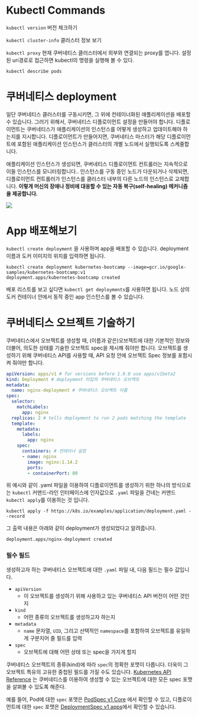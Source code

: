 # Kubectl Commands

`kubectl version`
버전 체크하기

`kubectl cluster-info`
클러스터 정보 보기 

`kubectl proxy`
현재 쿠버네티스 클러스터에서 외부와 연결되는 proxy를 엽니다. 설정된 uri경로로 접근하면 kubectl의 명령을 실행해 볼 수 있다.

`kubectl describe pods`

# 쿠버네티스 deployment

일단 쿠버네티스 클러스터를 구동시키면, 그 위에 컨테이너화된 애플리케이션을 배포할 수 있습니다. 그러기 위해서, 쿠버네티스 디플로이먼트 설정을 만들어야 합니다. 디플로이먼트는 쿠버네티스가 애플리케이션의 인스턴스를 어떻게 생성하고 업데이트해야 하는지를 지시합니다. 디플로이먼트가 만들어지면, 쿠버네티스 마스터가 해당 디플로이먼트에 포함된 애플리케이션 인스턴스가 클러스터의 개별 노드에서 실행되도록 스케줄합니다.

애플리케이션 인스턴스가 생성되면, 쿠버네티스 디플로이먼트 컨트롤러는 지속적으로 이들 인스턴스를 모니터링합니다.. 인스턴스를 구동 중인 노드가 다운되거나 삭제되면, 디플로이먼트 컨트롤러가 인스턴스를 클러스터 내부의 다른 노드의 인스턴스로 교체합니다. **이렇게 머신의 장애나 정비에 대응할 수 있는 자동 복구(self-healing) 메커니즘을 제공합니다.**

![](https://d33wubrfki0l68.cloudfront.net/152c845f25df8e69dd24dd7b0836a289747e258a/4a1d2/docs/tutorials/kubernetes-basics/public/images/module_02_first_app.svg)

# App 배포해보기

`kubectl create deployment` 을 사용하며 app을 배포할 수 있습니다. deployment 이름과 도커 이미지의 위치를 입력하면 됩니다.

```
kubectl create deployment kubernetes-bootcamp --image=gcr.io/google-samples/kubernetes-bootcamp:v1
deployment.apps/kubernetes-bootcamp created
```

배포 리스트를 보고 싶다면  `kubectl get deployments`를 사용하면 됩니다. 노드 상의 도커 컨테이너 안에서 동작 중인 app 인스턴스를 볼 수 있습니다. 

# 쿠버네티스 오브젝트 기술하기

쿠버네티스에서 오브젝트를 생성할 때, (이름과 같은)오브젝트에 대한 기본적인 정보와 더불어, 의도한 상태를 기술한 오브젝트 spec을 제시해 줘야만 합니다. 오브젝트를 생성하기 위해 쿠버네티스 API를 사용할 때, API 요청 안에 오브젝트 Spec 정보를 포함시켜 줘야만 합니다.

```yaml
apiVersion: apps/v1 # for versions before 1.9.0 use apps/v1beta2
kind: Deployment # deployment 타입의 쿠버네티스 오브젝트 
metadata:
  name: nginx-deployment # 쿠버네티스 오브젝트 이름
spec:
  selector:
    matchLabels:
      app: nginx
  replicas: 2 # tells deployment to run 2 pods matching the template
  template:
    metadata:
      labels:
        app: nginx
    spec:
      containers: # 컨테이너 설정
      - name: nginx
        image: nginx:1.14.2
        ports:
        - containerPort: 80
```

위 예시와 같이 .yaml 파일을 이용하여 디플로이먼트를 생성하기 위한 하나의 방식으로는  `kubectl`  커맨드-라인 인터페이스에 인자값으로  `.yaml`  파일을 건네는 커맨드 `kubectl apply`를 이용하는 것 입니다. 

```shell
kubectl apply -f https://k8s.io/examples/application/deployment.yaml --record
```

그 출력 내용은 아래와 같이 deployment가 생성되었다고 알려줍니다. 

```
deployment.apps/nginx-deployment created
```

### 필수 필드

생성하고자 하는 쿠버네티스 오브젝트에 대한  `.yaml`  파일 내, 다음 필드는 필수 값입니다.

-   `apiVersion` 
	- 이 오브젝트를 생성하기 위해 사용하고 있는 쿠버네티스 API 버전이 어떤 것인지
-   `kind`
	- 어떤 종류의 오브젝트를 생성하고자 하는지
-   `metadata`
	- `name`  문자열,  `UID`, 그리고 선택적인  `namespace`를 포함하여 오브젝트를 유일하게 구분지어 줄 필드를 입력
-   `spec`  
	- 오브젝트에 대해 어떤 상태 또는 spec을 가지게 할지

쿠버네티스 오브젝트의 종류(kind)에 따라 `spec`의 정확한 포맷이 다릅니다. 더욱이 그 오브젝트 특유의 고유한 중첩된 필드를 가질 수도 있습니다. [Kubernetes API Reference](https://kubernetes.io/docs/reference/generated/kubernetes-api/v1.18/)  는 쿠버네티스를 이용하여 생성할 수 있는 오브젝트에 대한 모든 spec 포맷을 살펴볼 수 있도록 해준다. 

예를 들어, Pod에 대한  `spec`  포맷은  [PodSpec v1 Core](https://kubernetes.io/docs/reference/generated/kubernetes-api/v1.18/#podspec-v1-core)  에서 확인할 수 있고, 디플로이먼트에 대한  `spec`  포맷은  [DeploymentSpec v1 apps](https://kubernetes.io/docs/reference/generated/kubernetes-api/v1.18/#deploymentspec-v1-apps)에서 확인할 수 있습니다.
<!--stackedit_data:
eyJoaXN0b3J5IjpbLTU0ODE4ODY0MywxNzI3MTI1MzA0LDI2Nj
AzMjM4LDEyMTM4OTI2NzRdfQ==
-->
